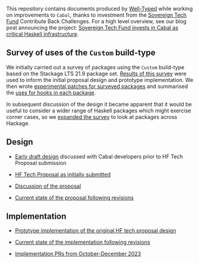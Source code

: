 This repository contains documents produced by
[Well-Typed](https://well-typed.com/) while working on improvements to `Cabal`,
thanks to investment from the [Sovereign Tech
Fund](https://www.sovereigntechfund.de/) Contribute Back Challenges.
For a high level overview,  see our blog post announcing the project:
[Sovereign Tech Fund invests in Cabal as critical Haskell infrastructure](https://www.well-typed.com/blog/2023/10/sovereign-tech-fund-invests-in-cabal/).


## Survey of uses of the `Custom` build-type

We initially carried out a survey of packages using the `Custom` build-type
based on the Stackage LTS 21.9 package set. [Results of this
survey](./survey.md) were used to inform the initial proposal design
and prototype implementation.  We then wrote
[experimental patches for surveyed packages](https://gitlab.haskell.org/mpickering/hooks-setup-testing/-/tree/a664eb3cf456ad8e6e4f922406f1f904575339b5/patches)
and summarised the [uses for hooks in each package](./hooks-uses.md).

In subsequent discussion of the design it became apparent that it would be
useful to consider a wider range of Haskell packages which might exercise corner
cases, so we [expanded the survey](./extended-survey.md) to look at packages
across Hackage.


## Design

 * [Early draft design](./design.md) discussed with Cabal developers prior to HF Tech Proposal submission

 * [HF Tech Proposal as initially submitted](https://github.com/adamgundry/tech-proposals/blob/a5aa0cdfdb5a0283bcbe765b671038c82fc3797f/proposals/0000-replacing-cabal-custom-build.md)

 * [Discussion of the proposal](https://github.com/haskellfoundation/tech-proposals/pull/60)

 * [Current state of the proposal following revisions](https://github.com/adamgundry/tech-proposals/blob/replacing-cabal-custom-build/proposals/0000-replacing-cabal-custom-build.md)


## Implementation

 * [Prototype implementation of the original HF tech proposal design](https://github.com/mpickering/cabal/tree/wip/setup-hooks-v1)

 * [Current state of the implementation following revisions](https://github.com/mpickering/cabal/commits/wip/setup-hooks)

 * [Implementation PRs from October-December 2023](https://github.com/search?q=repo%3Ahaskell%2Fcabal+is%3Apr+author%3Aalt-romes+author%3Asheaf+author%3Ampickering+created%3A2023-09-01..2023-12-31&type=pullrequests)
